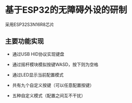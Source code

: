 # 基于ESP32的无障碍外设的研制

采用ESP32S3N16R8芯片

## 主要功能实现

- 通过USB HID协议实现键盘

- 通过摇杆模块模拟按键WASD，按下则为空格

- 通过LED显示当前配置模式

- 共有九个自定义按键（可以任意配置按键）

- 五种自定义模式（配置之间互不干扰）